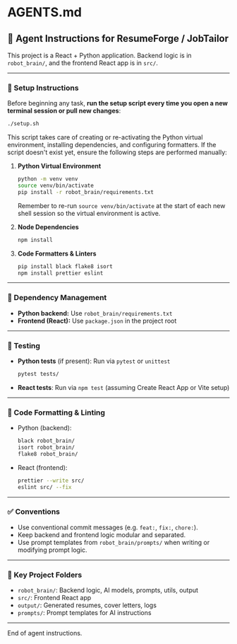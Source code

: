 # AGENTS.md

## 🧠 Agent Instructions for ResumeForge / JobTailor

This project is a React + Python application. Backend logic is in `robot_brain/`, and the frontend React app is in `src/`.

---

### 🔧 Setup Instructions

Before beginning any task, **run the setup script every time you open a new terminal session or pull new changes**:

```bash
./setup.sh
```

This script takes care of creating or re-activating the Python virtual environment, installing dependencies, and configuring formatters. If the script doesn't exist yet, ensure the following steps are performed manually:

1. **Python Virtual Environment**

   ```bash
   python -m venv venv
   source venv/bin/activate
   pip install -r robot_brain/requirements.txt
   ```

   Remember to re-run `source venv/bin/activate` at the start of each new shell
   session so the virtual environment is active.

2. **Node Dependencies**

   ```bash
   npm install
   ```

3. **Code Formatters & Linters**

   ```bash
   pip install black flake8 isort
   npm install prettier eslint
   ```

---

### 📆 Dependency Management

* **Python backend:** Use `robot_brain/requirements.txt`
* **Frontend (React):** Use `package.json` in the project root

---

### 🧪 Testing

* **Python tests** (if present): Run via `pytest` or `unittest`

  ```bash
  pytest tests/
  ```
* **React tests**: Run via `npm test` (assuming Create React App or Vite setup)

---

### 🧹 Code Formatting & Linting

* Python (backend):

  ```bash
  black robot_brain/
  isort robot_brain/
  flake8 robot_brain/
  ```

* React (frontend):

  ```bash
  prettier --write src/
  eslint src/ --fix
  ```

---

### ✅ Conventions

* Use conventional commit messages (e.g. `feat:`, `fix:`, `chore:`).
* Keep backend and frontend logic modular and separated.
* Use prompt templates from `robot_brain/prompts/` when writing or modifying prompt logic.

---

### 📁 Key Project Folders

* `robot_brain/`: Backend logic, AI models, prompts, utils, output
* `src/`: Frontend React app
* `output/`: Generated resumes, cover letters, logs
* `prompts/`: Prompt templates for AI instructions

---

End of agent instructions.
